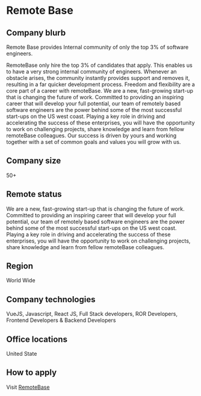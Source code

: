 # Remote Base

## Company blurb

Remote Base provides Internal community of only the top 3% of software engineers.

RemoteBase only hire the top 3% of candidates that apply. This enables us to have a very strong internal community of engineers. Whenever an obstacle arises, the community instantly provides support and removes it, resulting in a far quicker development process. Freedom and flexibility are a core part of a career with remoteBase. We are a new, fast-growing start-up that is changing the future of work. Committed to providing an inspiring career that will develop your full potential, our team of remotely based software engineers are the power behind some of the most successful start-ups on the US west coast. Playing a key role in driving and accelerating the success of these enterprises, you will have the opportunity to work on challenging projects, share knowledge and learn from fellow remoteBase colleagues. Our success is driven by yours and working together with a set of common goals and values you will grow with us.

## Company size

50+

## Remote status

We are a new, fast-growing start-up that is changing the future of work. Committed to providing an inspiring career that will develop your full potential, our team of remotely based software engineers are the power behind some of the most successful start-ups on the US west coast. Playing a key role in driving and accelerating the success of these enterprises, you will have the opportunity to work on challenging projects, share knowledge and learn from fellow remoteBase colleagues. 

## Region

World Wide

## Company technologies

VueJS, Javascript, React JS, Full Stack developers, ROR Developers, Frontend Developers & Backend Developers

## Office locations

United State

## How to apply

Visit [RemoteBase](https://apply.workable.com/remotebase/)
